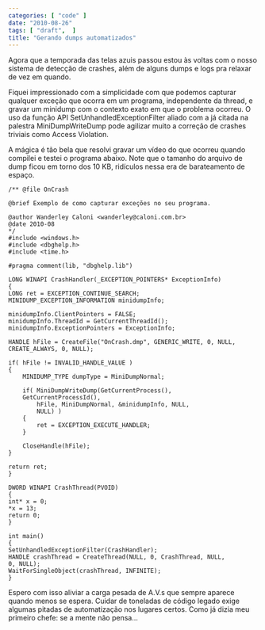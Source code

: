 ```yaml
---
categories: [ "code" ]
date: "2010-08-26"
tags: [ "draft",  ]
title: "Gerando dumps automatizados"
---
```

Agora que a temporada das telas azuis passou estou às voltas com o
nosso sistema de detecção de crashes, além de alguns dumps e logs
pra relaxar de vez em quando.

Fiquei impressionado com a simplicidade com que podemos capturar qualquer
exceção que ocorra em um programa, independente da thread, e gravar
um minidump com o contexto exato em que o problema ocorreu. O uso da
função API SetUnhandledExceptionFilter aliado com a já citada na
palestra MiniDumpWriteDump pode agilizar muito a correção de crashes
triviais como Access Violation.

A mágica é tão bela que resolvi gravar um vídeo do que ocorreu quando
compilei e testei o programa abaixo. Note que o tamanho do arquivo de
dump ficou em torno dos 10 KB, ridículos nessa era de barateamento de
espaço.

    /** @file OnCrash
    
    @brief Exemplo de como capturar exceções no seu programa.
    
    @author Wanderley Caloni <wanderley@caloni.com.br>
    @date 2010-08
    */
    #include <windows.h>
    #include <dbghelp.h>
    #include <time.h>
    
    #pragma comment(lib, "dbghelp.lib")
    
    LONG WINAPI CrashHandler(_EXCEPTION_POINTERS* ExceptionInfo)
    {
	LONG ret = EXCEPTION_CONTINUE_SEARCH;
	MINIDUMP_EXCEPTION_INFORMATION minidumpInfo;
    
	minidumpInfo.ClientPointers = FALSE;
	minidumpInfo.ThreadId = GetCurrentThreadId();
	minidumpInfo.ExceptionPointers = ExceptionInfo;
    
	HANDLE hFile = CreateFile("OnCrash.dmp", GENERIC_WRITE, 0, NULL,
	CREATE_ALWAYS, 0, NULL);
    
	if( hFile != INVALID_HANDLE_VALUE )
	{
		MINIDUMP_TYPE dumpType = MiniDumpNormal;
    
		if( MiniDumpWriteDump(GetCurrentProcess(),
		GetCurrentProcessId(), 
			hFile, MiniDumpNormal, &minidumpInfo, NULL,
			NULL) )
		{
			ret = EXCEPTION_EXECUTE_HANDLER;
		}
    
		CloseHandle(hFile);
	}
    
	return ret;
    }
    
    DWORD WINAPI CrashThread(PVOID)
    {
	int* x = 0;
	*x = 13;
	return 0;
    }
    
    int main()
    {
	SetUnhandledExceptionFilter(CrashHandler);
	HANDLE crashThread = CreateThread(NULL, 0, CrashThread, NULL,
	0, NULL);
	WaitForSingleObject(crashThread, INFINITE);
    }
     
    

Espero com isso aliviar a carga pesada de A.V.s que sempre aparece
quando menos se espera. Cuidar de toneladas de código legado exige
algumas pitadas de automatização nos lugares certos. Como já dizia
meu primeiro chefe: se a mente não pensa...
